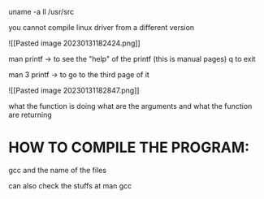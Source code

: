 
uname -a
ll /usr/src

you cannot compile linux driver from a different version

![[Pasted image 20230131182424.png]]

man printf -> to see the "help" of the printf (this is manual pages)
q to exit

man 3 printf -> to go to the third page of it

![[Pasted image 20230131182847.png]]

what the function is doing
what are the arguments
and what the function are returning


# HOW TO COMPILE THE PROGRAM:
gcc and the name of the files

can also check the stuffs at man gcc

